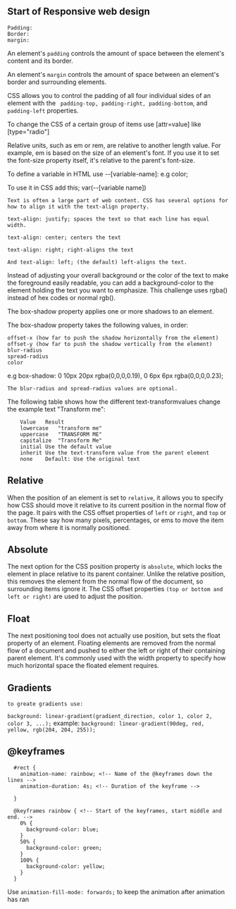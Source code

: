 ## Start of Responsive web design
```
Padding: 
Border:
margin:
```

An element's `padding` controls the amount of space between the element's content and its border.

An element's `margin` controls the amount of space between an element's border and surrounding elements.

CSS allows you to control the padding of all four individual sides of an element with the ` padding-top, padding-right, padding-bottom`, and `padding-left`  properties.

To change the CSS of a certain group of items use [attr=value] like [type="radio"]

Relative units, such as em or rem, are relative to another length value. 
For example, em is based on the size of an element's font. 
If you use it to set the font-size property itself, it's relative to the parent's font-size.

To define a variable in HTML use
--[variable-name]: e.g color;


To use it in CSS add this;
var(--[variable name])
```
Text is often a large part of web content. CSS has several options for how to align it with the text-align property.

text-align: justify; spaces the text so that each line has equal width.

text-align: center; centers the text

text-align: right; right-aligns the text

And text-align: left; (the default) left-aligns the text.
```

Instead of adjusting your overall background or the color of the text to make the foreground easily readable, you can add a background-color to the element holding the text you want to emphasize. This challenge uses rgba() instead of hex codes or normal rgb().

The box-shadow property applies one or more shadows to an element.

The box-shadow property takes the following values, in order:

    offset-x (how far to push the shadow horizontally from the element)
    offset-y (how far to push the shadow vertically from the element)
    blur-radius
    spread-radius
    color
e.g box-shadow: 0 10px 20px rgba(0,0,0,0.19), 0 6px 6px rgba(0,0,0,0.23);


`The blur-radius and spread-radius values are optional.`

The following table shows how the different text-transformvalues change the example text "Transform me":
```
    Value	Result
    lowercase	"transform me"
    uppercase	"TRANSFORM ME"
    capitalize	"Transform Me"
    initial	Use the default value
    inherit	Use the text-transform value from the parent element
    none	Default: Use the original text
```
## Relative
When the position of an element is set to `relative`, it allows you to specify how CSS should move it relative to its current position in the normal flow of the page. It pairs with the CSS offset properties of `left` or `right`, and `top` or `bottom`. These say how many pixels, percentages, or ems to move the item away from where it is normally positioned.
## Absolute
The next option for the CSS position property is `absolute`, which locks the element in place relative to its parent container. Unlike the relative position, this removes the element from the normal flow of the document, so surrounding items ignore it. The CSS offset properties `(top or bottom and left or right)` are used to adjust the position.
## Float
The next positioning tool does not actually use position, but sets the float property of an element. Floating elements are removed from the normal flow of a document and pushed to either the left or right of their containing parent element. It's commonly used with the width property to specify how much horizontal space the floated element requires.

## Gradients
    to greate gradients use:
`background: linear-gradient(gradient_direction, color 1, color 2, color 3, ...);`
example:
`background: linear-gradient(90deg, red, yellow, rgb(204, 204, 255));`

## @keyframes

```
  #rect {
    animation-name: rainbow; <!-- Name of the @keyframes down the lines -->
    animation-duration: 4s; <!-- Duration of the keyframe -->

  }

  @keyframes rainbow { <!-- Start of the keyframes, start middle and end. -->
    0% {
      background-color: blue;
    }
    50% {
      background-color: green;
    }
    100% {
      background-color: yellow;
    }
  }
```

Use `animation-fill-mode: forwards;` to keep the animation after animation has ran
